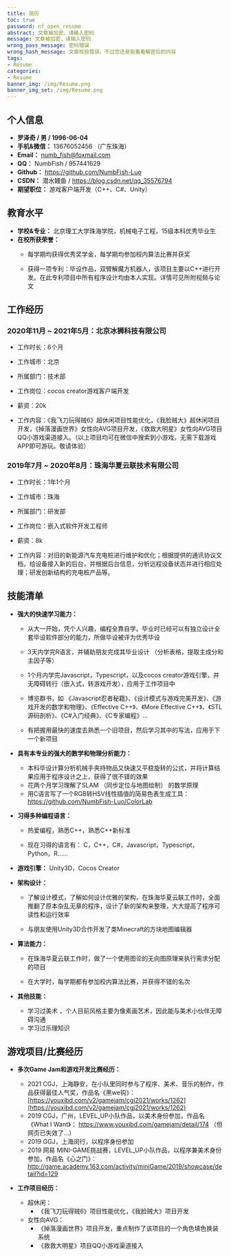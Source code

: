 ```yaml
---
title: 简历
toc: true
password: nf_open_resume
abstract: 文章被加密，请输入密码
message: 文章被加密，请输入密码
wrong_pass_message: 密码错误
wrong_hash_message: 文章校验错误，不过您还是能看看解密后的内容
tags:
- Resume
categories:
- Resume
banner_img: /img/Resume.png
banner_img_set: /img/Resume.png
---
```


## 个人信息

- **罗泽奇 / 男 / 1996-06-04**
- **手机&微信：** 13676052456 （广东珠海）
- **Email：** numb_fish@foxmail.com
- **QQ：** NumbFish / 957441629
- **Github：** https://github.com/NumbFish-Luo
- **CSDN：** 潜水鳗鱼 / https://blog.csdn.net/qq_35576794
- **期望职位：** 游戏客户端开发（C++、C#、Unity）

## 教育水平

- **学校&专业：** 北京理工大学珠海学院，机械电子工程，15级本科优秀毕业生
- **在校所获荣誉：**
  - 每学期均获得优秀奖学金，每学期均参加校内算法比赛并获奖
  
  - 获得一项专利：毕设作品，双臂解魔方机器人，该项目主要以C++进行开发。在此专利项目中所有程序设计均由本人实现。详情可见所附视频与论文

## 工作经历

### 2020年11月 ~ 2021年5月：北京冰狮科技有限公司

- 工作时长：6个月

- 工作城市：北京

- 所属部门：技术部

- 工作岗位：cocos creator游戏客户端开发

- 薪资：20k

- 工作内容：《我飞刀玩得贼6》超休闲项目性能优化，《我脸贼大》超休闲项目开发，《掉落漫画世界》女性向AVG项目开发，《救救大明星》女性向AVG项目QQ小游戏渠道接入。（以上项目均可在微信中搜索到小游戏，无需下载游戏APP即可游玩。敬请体验）

### 2019年7月 ~ 2020年8月：珠海华夏云联技术有限公司

- 工作时长：1年1个月
- 工作城市：珠海

- 所属部门：研发部

- 工作岗位：嵌入式软件开发工程师

- 薪资：8k

- 工作内容：对旧的新能源汽车充电桩进行维护和优化；根据提供的通讯协议文档，给设备接入新的后台，并根据后台信息，分析远程设备状态并进行相应处理；研发创新结构的充电桩产品等。

## 技能清单

- **强大的快速学习能力：**
  - 从大一开始，凭个人兴趣，编程全靠自学。毕业时已经可以有独立设计全套毕设软件部分的能力，所做毕设被评为优秀毕设
  
  - 3天内学完R语言，并辅助朋友完成其毕业设计 （分析表格，提取主成分和主因子等）
  - 1个月内学完Javascript，Typescript，以及cocos creator游戏引擎，并无障碍转行（嵌入式，转游戏开发），应用于工作项目中
  - 博览群书，如 《Javascript忍者秘籍》、《设计模式与游戏完美开发》、《游戏开发的数学和物理》、《Effective C++》、《More Effective C++》、《STL源码剖析》、《C#入门经典》、《C专家编程》...
  - 有把握用最快的速度去熟悉一个旧项目，然后学习其中的写法，应用于下一个新项目
  
- **具有本专业的强大的数学和物理分析能力：**
  - 本科毕设计算分析机械手夹持物品又快速又平稳旋转的公式，并将计算结果应用于程序设计之上，获得了很不错的效果
  - 花两个月学习理解了SLAM （同步定位与地图绘制） 的数学原理
  - 用C语言写了一个RGB转HSV线性插值的简易色表生成工具：https://github.com/NumbFish-Luo/ColorLab
  
- **习得多种编程语言：**
  - 热爱编程，熟悉C++，熟悉C++新标准

  - 现在习得的语言有： C，C++，C#，Javascript，Typescript，Python，R……

- **游戏引擎：** Unity3D，Cocos Creator

- **架构设计：**
  - 了解设计模式，了解如何设计优雅的架构，在珠海华夏云联工作时，全面推翻了原本杂乱无章的程序，设计了新的架构来整理，大大提高了程序可读性和运行效率
  
  - 与朋友使用Unity3D合作开发了类Minecraft的方块地图编辑器
  
- **算法能力：**
  - 在珠海华夏云联工作时，做了一个使用图论的无向图原理来执行需求分配的项目
  
  - 在大学时，每学期都有参加校内算法比赛，并获得不错的名次
  
- **其他技能：**
  - 学习过美术 ，个人目前风格主要为像素画艺术，因此能与美术小伙伴无障碍沟通
  - 学习过乐理知识

## 游戏项目/比赛经历

- **多次Game Jam和游戏开发比赛经历：**
  - 2021 CGJ，上海静安，在小队里同时参与了程序、美术、音乐的制作，作品获得最佳人气奖，作品名《黑we钩》：[https://youxibd.com/v2/gamejam/cgj2021/works/1262](https://youxibd.com/v2/gamejam/cgj2021/works/1262)
  - 2019 CGJ，广州，LEVEL_UP小队作品，以美术身份参加，作品名《What I Want》： https://www.youxibd.com/gamejam/detail/174 （但网页已失效了...）
  - 2019 GGJ，上海闵行，以程序身份参加
  - 2019 网易 MINI-GAME挑战赛，LEVEL_UP小队作品，以程序兼美术身份参加，作品名《心之门》： http://game.academy.163.com/activity/miniGame/2019/showcase/detail?id=129


- **工作项目经历：**
  - 超休闲：
    - 《我飞刀玩得贼6》项目性能优化，《我脸贼大》项目开发
  - 女性向AVG：
    - 《掉落漫画世界》项目开发，重点制作了该项目的一个角色填色换装系统
    - 《救救大明星》项目QQ小游戏渠道接入